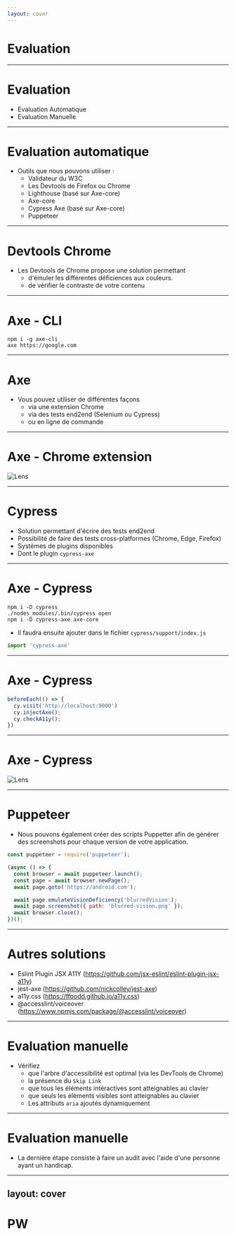 ```yaml
---
layout: cover
---
```


# Evaluation

---

# Evaluation

* Evaluation Automatique
* Evaluation Manuelle

---

# Evaluation automatique

* Outils que nous pouvons utiliser :
    * Validateur du W3C
    * Les Devtools de Firefox ou Chrome
    * Lighthouse (basé sur Axe-core)
    * Axe-core
    * Cypress Axe (basé sur Axe-core)
    * Puppeteer

---

# Devtools Chrome

* Les Devtools de Chrome propose une solution permettant
    * d'émuler les différentes déficiences aux couleurs.
    * de vérifier le contraste de votre contenu

---

# Axe - CLI

```shell
npm i -g axe-cli
axe https://google.com
```

---

# Axe

* Vous pouvez utiliser de différentes façons
    * via une extension Chrome
    * via des tests end2end (Selenium ou Cypress)
    * ou en ligne de commande

---

# Axe - Chrome extension

![Lens](/images/a11y/axe-screenshot.png)

---

# Cypress

* Solution permettant d'écrire des tests end2end
* Possibilité de faire des tests cross-platformes (Chrome, Edge, Firefox)
* Systèmes de plugins disponibles
* Dont le plugin `cypress-axe`

---

# Axe - Cypress

```shell
npm i -D cypress
./nodes_modules/.bin/cypress open
npm i -D cypress-axe axe-core
```

* Il faudra ensuite ajouter dans le fichier `cypress/support/index.js`

```javascript
import 'cypress-axe'
```

---

# Axe - Cypress

```javascript
beforeEach(() => {
  cy.visit('http://localhost:9000')
  cy.injectAxe();
  cy.checkA11y();
})
```

---

# Axe - Cypress

![Lens](/images/a11y/cypress.png)

---

# Puppeteer

* Nous pouvons également créer des scripts Puppetter afin de générer des screenshots pour chaque version de votre application.

```javascript
const puppeteer = require('puppeteer');

(async () => {
  const browser = await puppeteer.launch();
  const page = await browser.newPage();
  await page.goto('https://android.com');

  await page.emulateVisionDeficiency('blurredVision');
  await page.screenshot({ path: 'blurred-vision.png' });
  await browser.close();
})();
```

---

# Autres solutions

* Eslint Plugin JSX A11Y (https://github.com/jsx-eslint/eslint-plugin-jsx-a11y)
* jest-axe (https://github.com/nickcolley/jest-axe)
* a11y.css (https://ffoodd.github.io/a11y.css)
* @accesslint/voiceover (https://www.npmjs.com/package/@accesslint/voiceover)

---

# Evaluation manuelle

* Vérifiez
    * que l'arbre d'accessibilité est optimal (via les DevTools de Chrome)
    * la présence du `Skip Link`
    * que tous les éléments intéractives sont atteignables au clavier
    * que seuls les éléments visibles sont atteignables au clavier
    * Les attributs `aria` ajoutés dynamiquement

---

# Evaluation manuelle

* La dernière étape consiste à faire un audit avec l'aide d'une personne ayant un handicap.

---
layout: cover
---

# PW